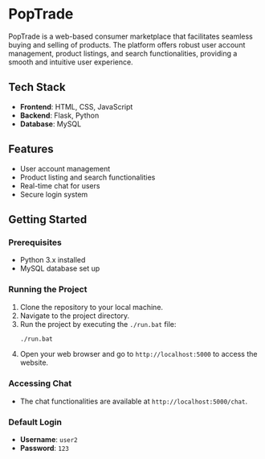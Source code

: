 # PopTrade

PopTrade is a web-based consumer marketplace that facilitates seamless buying and selling of products. The platform offers robust user account management, product listings, and search functionalities, providing a smooth and intuitive user experience.

## Tech Stack

- **Frontend**: HTML, CSS, JavaScript
- **Backend**: Flask, Python
- **Database**: MySQL

## Features

- User account management
- Product listing and search functionalities
- Real-time chat for users
- Secure login system

## Getting Started

### Prerequisites

- Python 3.x installed
- MySQL database set up

### Running the Project

1. Clone the repository to your local machine.
2. Navigate to the project directory.
3. Run the project by executing the `./run.bat` file:
   ```bash
   ./run.bat
   ```
4. Open your web browser and go to `http://localhost:5000` to access the website.

### Accessing Chat

- The chat functionalities are available at `http://localhost:5000/chat`.

### Default Login

- **Username**: `user2`
- **Password**: `123`
